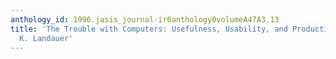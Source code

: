 ```yaml
---
anthology_id: 1996.jasis_journal-ir0anthology0volumeA47A3.13
title: 'The Trouble with Computers: Usefulness, Usability, and Productivity, by Thomas
  K. Landauer'
---
```

